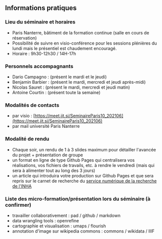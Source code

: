 ## Informations pratiques

### Lieu du séminaire et horaires

* Paris Nanterre, bâtiment de la formation continue (salle en cours de réservation)
* Possibilité de suivre en visio-conférence pour les sessions plénières du lundi mais le présentiel est chaudement encouragé.
* Horaire : 9h30-12h30 / 14H-17h

### Personnels accompagnants

* Dario Campagno : (présent le mardi et le jeudi)
* Benjamin Barbier : (présent le mardi, mercredi et jeudi après-midi)
* Nicolas Sauret : (présent le mardi, mercredi et jeudi matin)
* Antoine Courtin : (présent toute la semaine)

### Modalités de contacts

* par visio : [https://meet.jit.si/SeminaireParis10_202106](https://meet.jit.si/SeminaireParis10_202106)
* par mail université Paris Nanterre

### Modalité de rendu 

* Chaque soir, un rendu de 1 à 3 slides maximum pour détailler l'avancée du projet + présentation de groupe
* un format en ligne de type Github Pages qui centralisera vos réalisations, vos fichiers de travails, etc. à rendre le vendredi (mais qui sera à alimenter tout au long des 3 jours)
* un article qui introduira votre production sur Github Pages et que sera repris sur le carnet de recherche du [service numérique de la recherche de l'INHA](http://numrha.hypotheses.org/) 

### Liste des micro-formation/présentation lors du séminaire (à confirmer)

* travailler collaborativement : pad / github / markdown
* data wrangling tools : openrefine 
* cartographie et visualisation : umaps / flourish 
* annotation d'image sur wikipedia commons : commons / wikidata / IIIF
